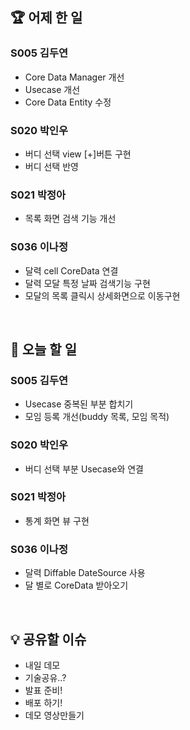 ## 🏆 어제 한 일

### S005 김두연

- Core Data Manager 개선
- Usecase 개선
- Core Data Entity 수정

### S020 박인우

- 버디 선택 view [+]버튼 구현
- 버디 선택 반영

### S021 박정아

- 목록 화면 검색 기능 개선

### S036 이나정

- 달력 cell CoreData 연결
- 달력 모달 특정 날짜 검색기능 구현
- 모달의 목록 클릭시 상세화면으로 이동구현

<br/>

## 🎯 오늘 할 일

### S005 김두연

- Usecase 중복된 부분 합치기
- 모임 등록 개선(buddy 목록, 모임 목적)

### S020 박인우

- 버디 선택 부분 Usecase와 연결

### S021 박정아

- 통계 화면 뷰 구현

### S036 이나정

- 달력 Diffable DateSource 사용
- 달 별로 CoreData 받아오기

<br/>

## 💡 공유할 이슈

- 내일 데모
- 기술공유..?
- 발표 준비!
- 배포 하기!
- 데모 영상만들기